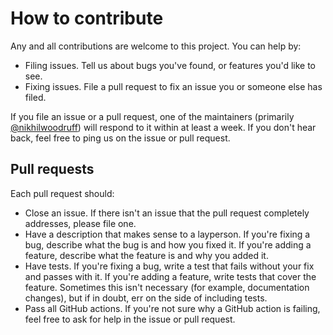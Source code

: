 # How to contribute

Any and all contributions are welcome to this project. You can help by:

* Filing issues. Tell us about bugs you've found, or features you'd like to see.
* Fixing issues. File a pull request to fix an issue you or someone else has filed.

If you file an issue or a pull request, one of the maintainers (primarily [@nikhilwoodruff](https://github.com/nikhilwoodruff)) will respond to it within at least a week. If you don't hear back, feel free to ping us on the issue or pull request.

## Pull requests

Each pull request should:
* Close an issue. If there isn't an issue that the pull request completely addresses, please file one.
* Have a description that makes sense to a layperson. If you're fixing a bug, describe what the bug is and how you fixed it. If you're adding a feature, describe what the feature is and why you added it.
* Have tests. If you're fixing a bug, write a test that fails without your fix and passes with it. If you're adding a feature, write tests that cover the feature. Sometimes this isn't necessary (for example, documentation changes), but if in doubt, err on the side of including tests.
* Pass all GitHub actions. If you're not sure why a GitHub action is failing, feel free to ask for help in the issue or pull request.

